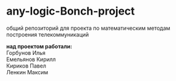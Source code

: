 # any-logic-Bonch-project
общий репозиторий для проекта по математическим методам построения телекоммуникаций 

<strong>над проектом работали:</strong>
<br>
Горбунов Илья
<br>
Емельянов Кирилл
<br>
Кириков Павел
<br>
Ленкин Максим

